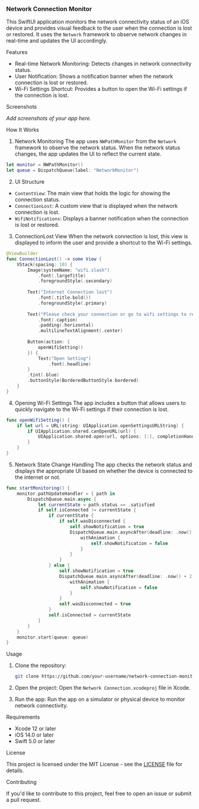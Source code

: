 ### Network Connection Monitor

This SwiftUI application monitors the network connectivity status of an iOS device and provides visual feedback to the user when the connection is lost or restored. It uses the `Network` framework to observe network changes in real-time and updates the UI accordingly.

 Features

- Real-time Network Monitoring: Detects changes in network connectivity status.
- User Notification: Shows a notification banner when the network connection is lost or restored.
- Wi-Fi Settings Shortcut: Provides a button to open the Wi-Fi settings if the connection is lost.

 Screenshots

*Add screenshots of your app here.*

 How It Works

 1. Network Monitoring
The app uses `NWPathMonitor` from the `Network` framework to observe the network status. When the network status changes, the app updates the UI to reflect the current state.

```swift
let monitor = NWPathMonitor()
let queue = DispatchQueue(label: "NetworkMonitor")
```

 2. UI Structure

- `ContentView`: The main view that holds the logic for showing the connection status.
- `ConnectionLost`: A custom view that is displayed when the network connection is lost.
- `WifiNotifications`: Displays a banner notification when the connection is lost or restored.

 3. ConnectionLost View
When the network connection is lost, this view is displayed to inform the user and provide a shortcut to the Wi-Fi settings.

```swift
@ViewBuilder
func ConnectionLost() -> some View {
    VStack(spacing: 10) {
        Image(systemName: "wifi.slash")
            .font(.largeTitle)
            .foregroundStyle(.secondary)
        
        Text("Internet Connection lost")
            .font(.title.bold())
            .foregroundStyle(.primary)
        
        Text("Please check your connection or go to wifi settings to reconnect.")
            .font(.caption)
            .padding(.horizontal)
            .multilineTextAlignment(.center)
        
        Button(action: {
            openWifiSetting()
        }) {
            Text("Open Setting")
                .font(.headline)
        }
        .tint(.blue)
        .buttonStyle(BorderedButtonStyle.bordered)
    }
}
```

 4. Opening Wi-Fi Settings
The app includes a button that allows users to quickly navigate to the Wi-Fi settings if their connection is lost.

```swift
func openWifiSetting() {
    if let url = URL(string: UIApplication.openSettingsURLString) {
        if UIApplication.shared.canOpenURL(url) {
            UIApplication.shared.open(url, options: [:], completionHandler: nil)
        }
    }
}
```

 5. Network State Change Handling
The app checks the network status and displays the appropriate UI based on whether the device is connected to the internet or not.

```swift
func startMonitoring() {
    monitor.pathUpdateHandler = { path in
        DispatchQueue.main.async {
            let currentState = path.status == .satisfied
            if self.isConnected != currentState {
                if currentState {
                    if self.wasDisconnected {
                        self.showNotification = true
                        DispatchQueue.main.asyncAfter(deadline: .now() + 2) {
                            withAnimation {
                                self.showNotification = false
                            }
                        }
                    }
                } else {
                    self.showNotification = true
                    DispatchQueue.main.asyncAfter(deadline: .now() + 2) {
                        withAnimation {
                            self.showNotification = false
                        }
                    }
                    self.wasDisconnected = true
                }
                self.isConnected = currentState
            }
        }
    }
    monitor.start(queue: queue)
}
```

 Usage

1. Clone the repository:
   ```bash
   git clone https://github.com/your-username/network-connection-monitor.git
   ```

2. Open the project:
   Open the `Network Connection.xcodeproj` file in Xcode.

3. Run the app:
   Run the app on a simulator or physical device to monitor network connectivity.

 Requirements

- Xcode 12 or later
- iOS 14.0 or later
- Swift 5.0 or later

 License

This project is licensed under the MIT License - see the [LICENSE](LICENSE) file for details.

 Contributing

If you'd like to contribute to this project, feel free to open an issue or submit a pull request.
